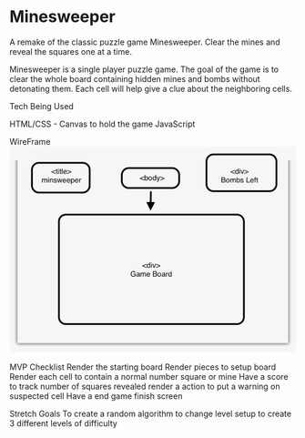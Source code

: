 # Minesweeper
A remake of the classic puzzle game Minesweeper. Clear the mines and reveal the squares one at a time. 


Minesweeper is a single player puzzle game. The goal of the game is to clear the whole board containing hidden mines and bombs without detonating them. Each cell will help give a clue about the neighboring cells.



Tech Being Used

HTML/CSS - Canvas to hold the game
JavaScript

WireFrame
![Wireframe](./wireframe.jpeg)


MVP Checklist
Render the starting board
Render pieces to setup board
Render each cell to contain a normal number square or mine
Have a score to track number of squares revealed
render a action to put a warning on suspected cell
Have a end game finish screen


Stretch Goals
To create a random algorithm to change level setup 
to create 3 different levels of difficulty



